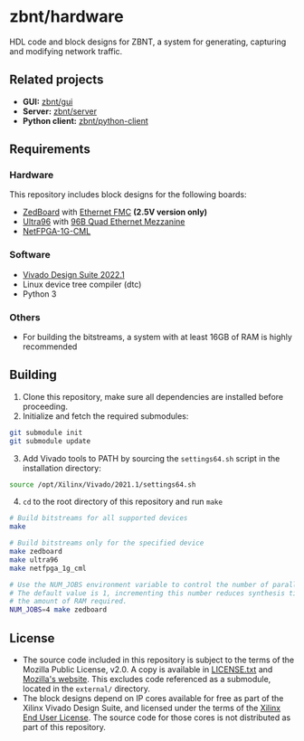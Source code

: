 # zbnt/hardware

HDL code and block designs for ZBNT, a system for generating, capturing and modifying network traffic.

## Related projects

* **GUI:** [zbnt/gui](https://github.com/zbnt/gui)
* **Server:** [zbnt/server](https://github.com/zbnt/server)
* **Python client:** [zbnt/python-client](https://github.com/zbnt/python-client)

## Requirements

### Hardware

This repository includes block designs for the following boards:

* [ZedBoard](http://www.zedboard.org/product/zedboard) with [Ethernet FMC](http://ethernetfmc.com) **(2.5V version only)**
* [Ultra96](https://www.96boards.org/product/ultra96) with [96B Quad Ethernet Mezzanine](https://opsero.com/product/96b-quad-ethernet-mezzanine)
* [NetFPGA-1G-CML](https://store.digilentinc.com/netfpga-1g-cml-kintex-7-fpga-development-board)

### Software

* [Vivado Design Suite 2022.1](https://www.xilinx.com/products/design-tools/vivado.html)
* Linux device tree compiler (dtc)
* Python 3

### Others

* For building the bitstreams, a system with at least 16GB of RAM is highly recommended

## Building

1. Clone this repository, make sure all dependencies are installed before proceeding.
2. Initialize and fetch the required submodules:

```bash
git submodule init
git submodule update
```

3. Add Vivado tools to PATH by sourcing the `settings64.sh` script in the installation directory:

```bash
source /opt/Xilinx/Vivado/2021.1/settings64.sh
```

4. `cd` to the root directory of this repository and run `make`

```bash
# Build bitstreams for all supported devices
make

# Build bitstreams only for the specified device
make zedboard
make ultra96
make netfpga_1g_cml

# Use the NUM_JOBS environment variable to control the number of parallel synthesis jobs
# The default value is 1, incrementing this number reduces synthesis time but increments
# the amount of RAM required.
NUM_JOBS=4 make zedboard
```

## License

* The source code included in this repository is subject to the terms of the Mozilla Public License, v2.0. A copy is available in [LICENSE.txt](https://github.com/zbnt/zbnt_hw/blob/master/LICENSE.txt) and [Mozilla's website](https://mozilla.org/MPL/2.0). This excludes code referenced as a submodule, located in the ```external/``` directory.
* The block designs depend on IP cores available for free as part of the Xilinx Vivado Design Suite, and licensed under the terms of the [Xilinx End User License](https://www.xilinx.com/support/documentation/sw_manuals/xilinx2021_1/end-user-license-agreement.pdf). The source code for those cores is not distributed as part of this repository.
